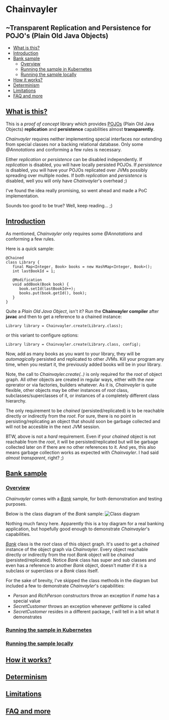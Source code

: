 # Chainvayler
## ~Transparent Replication and Persistence for POJO's (Plain Old Java Objects)

* [What is this?](#what-is-this)
* [Introduction](#introduction)
* [Bank sample](#bank-sample)
  * [Overview](#bank-sample-overview)
  * [Running the sample in Kubernetes](#bank-sample-run-kubernetes)
  * [Running the sample locally](#bank-sample-run-local)
* [How it works?](#how-it-works)
* [Determinism](#determinism)
* [Limitations](#limitations)
* [FAQ and more](#faq-and-more)

## [What is this?](#what-is-this)

This is a _proof of concept_ library which provides [POJOs](http://en.wikipedia.org/wiki/Plain_Old_Java_Object) (Plain Old Java Objects) __replication__ and __persistence__ capabilities 
almost __transparently__.

_Chainvayler_ requires neither implementing special interfaces nor extending from special classes nor a backing relational database. 
Only some _@Annotations_ and conforming a few rules is necessary.

Either _replication_ or _persistence_ can be disabled independently. If _replication_ is disabled, you will have locally persisted POJOs. 
If _persistence_ is disabled, you will have your POJOs replicated over JVMs possibly spreading over multiple nodes. 
If both _replication_ and _persistence_ is disabled, well you will only have _Chainvayler_'s overhead ;)

I've found the idea really promising, so went ahead and made a PoC implementation.

Sounds too good to be true? Well, keep reading... ;)

## [Introduction](#introduction)

As mentioned, _Chainvayler_ only requires some _@Annotations_ and conforming a few rules.

Here is a quick sample:
```
@Chained
class Library {
   final Map<Integer, Book> books = new HashMap<Integer, Book>();
   int lastBookId = 1;
   
   @Modification
   void addBook(Book book) {
      book.setId(lastBookId++);
      books.put(book.getId(), book);
   }
}
```
Quite a _Plain Old Java Object_, isn't it? Run the __Chainvayler compiler__ after __javac__ and then to get a reference to a chained instance:

```
Library library = Chainvayler.create(Library.class);
```
or this variant to configure options:
```
Library library = Chainvayler.create(Library.class, config);
```

Now, add as many books as you want to your library, they will be _automagically_ persisted and replicated to other JVMs. 
Kill your program any time, when you restart it, the previously added books will be in your library.

Note, the call to _Chainvayler.create(..)_ is only required for the _root_ of object graph. All other objects are created in regular ways, 
either with the _new_ oprerator or via factories, builders whatever. As it is, _Chainvayler_ is quite flexible, other objects may be other 
instances of _root_ class, subclasses/superclasses of it, or instances of a completely different class hierarchy.

The only requirement to be _chained_ (persisted/replicated) is to be reachable directly or indirectly from the _root_. 
For sure, there is no point in persisting/replicating an object that should soon be garbage collected and will not be accesible 
in the next JVM session. 

BTW, above is not a _hard_ requirement. Even if your _chained_ object is not reachable from the _root_, it will be persisted/replicated 
but will be garbage collected later on if there are no other references to it. And yes, this also means garbage collection works as expected 
with _Chainvayler_. I had said _almost transparent_, right? ;)

## [Bank sample](#bank-sample)

### [Overview](#bank-sample-overview)

_Chainvayler_ comes with a [_Bank_](bank-sample/src/main/java/raft/chainvayler/samples/bank) sample, for both demonstration and testing purposes.

Below is the class diagram of the _Bank_ sample:
![Class diagram](https://chainvayler-public.s3-us-west-2.amazonaws.com/images/bank-sample-class-diagram.png) 

Nothing much fancy here. Apparently this is a toy diagram for a real banking application, but hopefully good enough to demonstrate _Chainvayler_'s capabilities.

[_Bank_](bank-sample/src/main/java/raft/chainvayler/samples/bank/Bank.java) class is the _root_ class of this object graph. It's used to get a _chained_ instance of the object graph via _Chainvayler_. Every object reachable directly or indirectly from the root _Bank_ object will be _chained_ (persisted/replicated). Notice _Bank_ class has super and sub classes and even has a reference to another _Bank_ object, doesn't matter if it is a subclass or superclass or a _Bank_ class itself.

For the sake of brevity, I've skipped the class methods in the diagram but included a few to demonstrate _Chainvayler_'s capabilities:
  * _Person_ and _RichPerson_ constructors throw an exception if _name_ has a special value
  * _SecretCustomer_ throws an exception whenever _getName_ is called
  * _SecretCustomer_ resides in a different package, I will tell in a bit what it demonstrates
  

### [Running the sample in Kubernetes](#bank-sample-run-kubernetes)
### [Running the sample locally](#bank-sample-run-local)

## [How it works?](#how-it-works)

## [Determinism](#determinism)

## [Limitations](#limitations)

## [FAQ and more](#faq-and-more)
